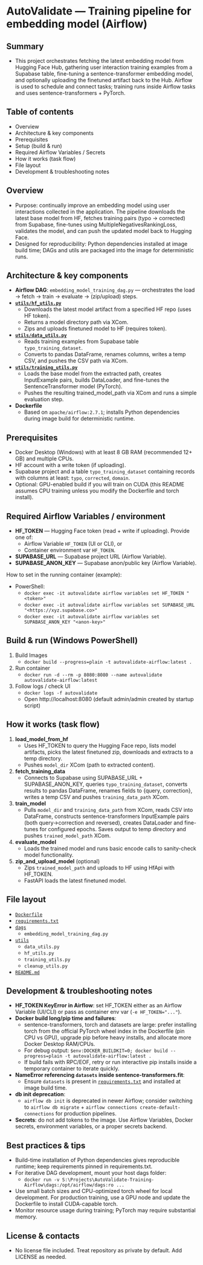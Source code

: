 # AutoValidate — Training pipeline for embedding model (Airflow)

## Summary
- This project orchestrates fetching the latest embedding model from Hugging Face Hub, gathering user interaction training examples from a Supabase table, fine-tuning a sentence-transformer embedding model, and optionally uploading the finetuned artifact back to the Hub. Airflow is used to schedule and connect tasks; training runs inside Airflow tasks and uses sentence-transformers + PyTorch.

## Table of contents
- Overview
- Architecture & key components
- Prerequisites
- Setup (build & run)
- Required Airflow Variables / Secrets
- How it works (task flow)
- File layout
- Development & troubleshooting notes

## Overview
- Purpose: continually improve an embedding model using user interactions collected in the application. The pipeline downloads the latest base model from HF, fetches training pairs (typo → corrected) from Supabase, fine-tunes using MultipleNegativesRankingLoss, validates the model, and can push the updated model back to Hugging Face.
- Designed for reproducibility: Python dependencies installed at image build time; DAGs and utils are packaged into the image for deterministic runs.

## Architecture & key components
- **Airflow DAG**: `embedding_model_training_dag.py` — orchestrates the load → fetch → train → evaluate → (zip/upload) steps.
- **[`utils/hf_utils.py`](utils/hf_utils.py )**
  - Downloads the latest model artifact from a specified HF repo (uses HF token).
  - Returns a model directory path via XCom.
  - Zips and uploads finetuned model to HF (requires token).
- **[`utils/data_utils.py`](utils/data_utils.py )**
  - Reads training examples from Supabase table `typo_training_dataset`.
  - Converts to pandas DataFrame, renames columns, writes a temp CSV, and pushes the CSV path via XCom.
- **[`utils/training_utils.py`](utils/training_utils.py )**
  - Loads the base model from the extracted path, creates InputExample pairs, builds DataLoader, and fine-tunes the SentenceTransformer model (PyTorch).
  - Pushes the resulting trained_model_path via XCom and runs a simple evaluation step.
- **Dockerfile**
  - Based on `apache/airflow:2.7.1`; installs Python dependencies during image build for deterministic runtime.

## Prerequisites
- Docker Desktop (Windows) with at least 8 GB RAM (recommended 12+ GB) and multiple CPUs.
- HF account with a write token (if uploading).
- Supabase project and a table `typo_training_dataset` containing records with columns at least: `typo`, `corrected`, `domain`.
- Optional: GPU-enabled build if you will train on CUDA (this README assumes CPU training unless you modify the Dockerfile and torch install).

## Required Airflow Variables / environment
- **HF_TOKEN** — Hugging Face token (read + write if uploading). Provide one of:
  - Airflow Variable `HF_TOKEN` (UI or CLI), or
  - Container environment var `HF_TOKEN`.
- **SUPABASE_URL** — Supabase project URL (Airflow Variable).
- **SUPABASE_ANON_KEY** — Supabase anon/public key (Airflow Variable).

How to set in the running container (example):
- PowerShell:
  - `docker exec -it autovalidate airflow variables set HF_TOKEN "<token>"`
  - `docker exec -it autovalidate airflow variables set SUPABASE_URL "<https://xyz.supabase.co>"`
  - `docker exec -it autovalidate airflow variables set SUPABASE_ANON_KEY "<anon-key>"`

## Build & run (Windows PowerShell)
1.  Build Images
    - `docker build --progress=plain -t autovalidate-airflow:latest .`
2. Run container
   - `docker run -d --rm -p 8080:8080 --name autovalidate autovalidate-airflow:latest`
3. Follow logs / check UI
   - `docker logs -f autovalidate`
   - Open http://localhost:8080 (default admin/admin created by startup script)

## How it works (task flow)
1. **load_model_from_hf**
   - Uses HF_TOKEN to query the Hugging Face repo, lists model artifacts, picks the latest finetuned zip, downloads and extracts to a temp directory.
   - Pushes `model_dir` XCom (path to extracted content).
2. **fetch_training_data**
   - Connects to Supabase using SUPABASE_URL + SUPABASE_ANON_KEY, queries `typo_training_dataset`, converts results to pandas DataFrame, renames fields to {query, correction}, writes a temp CSV and pushes `training_data_path` XCom.
3. **train_model**
   - Pulls `model_dir` and `training_data_path` from XCom, reads CSV into DataFrame, constructs sentence-transformers InputExample pairs (both query→correction and reversed), creates DataLoader and fine-tunes for configured epochs. Saves output to temp directory and pushes `trained_model_path` XCom.
4. **evaluate_model**
   - Loads the trained model and runs basic encode calls to sanity-check model functionality.
5. **zip_and_upload_model** (optional)
   - Zips `trained_model_path` and uploads to HF using HfApi with HF_TOKEN.
   - FastAPI loads the latest finetuned model.

## File layout
- [`Dockerfile`](Dockerfile )
- [`requirements.txt`](requirements.txt )
- [`dags`](dags )
  - `embedding_model_training_dag.py`
- [`utils`](utils )
  - `data_utils.py`
  - `hf_utils.py`
  - `training_utils.py`
  - `cleanup_utils.py`
- [`README.md`](README.md )

## Development & troubleshooting notes
- **HF_TOKEN KeyError in Airflow**: set HF_TOKEN either as an Airflow Variable (UI/CLI) or pass as container env var (`-e HF_TOKEN="..."`).
- **Docker build long/pip time and failures**:
  - sentence-transformers, torch and datasets are large: prefer installing torch from the official PyTorch wheel index in the Dockerfile (pin CPU vs GPU), upgrade pip before heavy installs, and allocate more Docker Desktop RAM/CPUs.
  - For debug output: `$env:DOCKER_BUILDKIT=0; docker build --progress=plain -t autovalidate-airflow:latest .`
  - If build fails with RPC/EOF, retry or run interactive pip installs inside a temporary container to iterate quickly.
- **NameError referencing `datasets` inside sentence-transformers.fit**:
  - Ensure `datasets` is present in [`requirements.txt`](requirements.txt ) and installed at image build time.
- **db init deprecation**:
  - `airflow db init` is deprecated in newer Airflow; consider switching to `airflow db migrate` + `airflow connections create-default-connections` for production pipelines.
- **Secrets**: do not add tokens to the image. Use Airflow Variables, Docker secrets, environment variables, or a proper secrets backend.

## Best practices & tips
- Build-time installation of Python dependencies gives reproducible runtime; keep requirements pinned in requirements.txt.
- For iterative DAG development, mount your host dags folder:
  - `docker run -v S:\Projects\AutoValidate-Training-Airflow\dags:/opt/airflow/dags:ro ...`
- Use small batch sizes and CPU-optimized torch wheel for local development. For production training, use a GPU node and update the Dockerfile to install CUDA-capable torch.
- Monitor resource usage during training; PyTorch may require substantial memory.

## License & contacts
- No license file included. Treat repository as private by default. Add LICENSE as needed.
